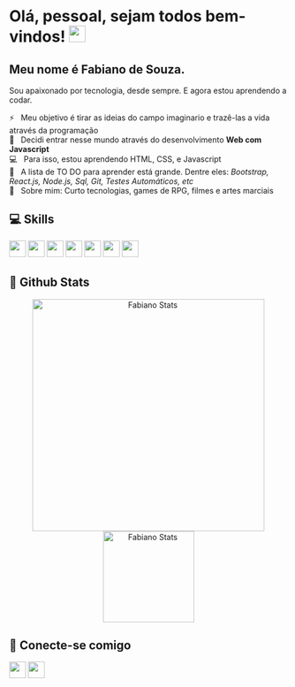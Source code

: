 # Olá, pessoal, sejam todos bem-vindos! <img src="https://media.giphy.com/media/hvRJCLFzcasrR4ia7z/giphy.gif" width="30" />
## Meu nome é Fabiano de Souza.
Sou apaixonado por tecnologia, desde sempre. E agora estou aprendendo a codar.


 :zap: &nbsp; Meu objetivo é tirar as ideias do campo imaginario e trazê-las a vida através da programação
 <br/> :rocket:  &nbsp; Decidi entrar nesse mundo através do desenvolvimento **Web com Javascript**
 <br/> :computer: &nbsp; Para isso, estou aprendendo HTML, CSS, e Javascript
 <br/> :purple_heart: &nbsp; A lista de TO DO para aprender está grande. Dentre eles: *Bootstrap, React.js, Node.js, Sql, Git, Testes Automáticos, etc*
 <br/> 💬  &nbsp; Sobre mim: Curto tecnologias, games de RPG, filmes e artes marciais

## 💻 Skills
<p>
  <img src="https://img.shields.io/badge/react-%2320232a.svg?style=for-the-badge&logo=react&logoColor=%2361DAFB" style="margin-bottom: 4px;" height="30px">
  <img src="https://img.shields.io/badge/Redux-593D88?style=for-the-badge&logo=redux&logoColor=white" style="margin-bottom: 4px;" height="30px">
  <img src="https://img.shields.io/badge/javascript-%23323330.svg?style=for-the-badge&logo=javascript&logoColor=%23F7DF1E" style="margin-bottom: 4px;" height="30px">
  <img src="https://img.shields.io/badge/html5-%23E34F26.svg?style=for-the-badge&logo=html5&logoColor=white" style="margin-bottom: 4px;" height="30px">
  <img src="https://img.shields.io/badge/css3-%231572B6.svg?style=for-the-badge&logo=css3&logoColor=white" style="margin-bottom: 4px;" height="30px">
  <img src="https://img.shields.io/badge/git-%23F05033.svg?style=for-the-badge&logo=git&logoColor=white" style="margin-bottom: 4px;" height="30px">
  <img src="https://img.shields.io/badge/Jest-C21325?style=for-the-badge&logo=jest&logoColor=white" style="margin-bottom: 4px;" height="30px">
</p>

## 🌟 Github Stats
 <p align="center">
   <img src="https://github-readme-stats.vercel.app/api?username=fa-biano&show_icons=true&theme=dark" alt="Fabiano Stats" width="420" />
   <img src="https://github-readme-stats.vercel.app/api/top-langs/?username=fa-biano&layout=compact&theme=dark" alt="Fabiano Stats" height="165" />
 </p>
 
 ## 👥 Conecte-se comigo
<p>
  <a href="https://www.linkedin.com/in/fabiano-desouza/"><img src="https://img.shields.io/badge/linkedin-%230077B5.svg?style=for-the-badge&logo=linkedin&logoColor=white" style="margin-bottom: 4px;" height="30px" target="_blank"></a>
  <a href="mailto:fbiano.souza@gmail.com"><img src="https://img.shields.io/badge/Gmail-D14836?style=for-the-badge&logo=gmail&logoColor=white" style="margin-bottom: 4px;" height="30px" target="_blank"></a>
</p>
